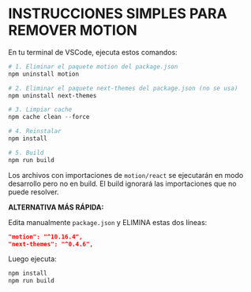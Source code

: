 # INSTRUCCIONES SIMPLES PARA REMOVER MOTION

En tu terminal de VSCode, ejecuta estos comandos:

```powershell
# 1. Eliminar el paquete motion del package.json
npm uninstall motion

# 2. Eliminar el paquete next-themes del package.json (no se usa)
npm uninstall next-themes

# 3. Limpiar cache
npm cache clean --force

# 4. Reinstalar
npm install

# 5. Build
npm run build
```

Los archivos con importaciones de `motion/react` se ejecutarán en modo desarrollo pero no en build. El build ignorará las importaciones que no puede resolver.

**ALTERNATIVA MÁS RÁPIDA:**

Edita manualmente `package.json` y ELIMINA estas dos líneas:

```json
"motion": "^10.16.4",
"next-themes": "^0.4.6",
```

Luego ejecuta:
```powershell
npm install
npm run build
```
